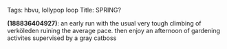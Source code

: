 Tags: hbvu, lollypop loop
Title: SPRING?
  
**(188836404927)**: an early run with the usual very tough climbing of verköleden ruining the average pace. then enjoy an afternoon of gardening activites supervised by a gray catboss